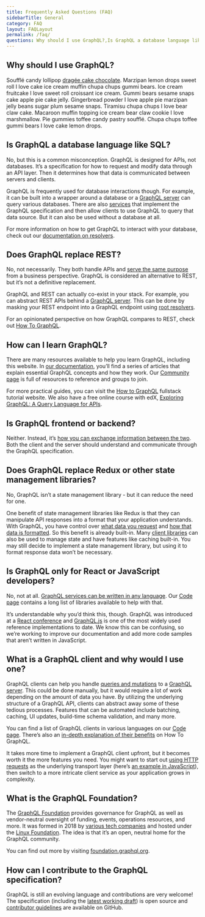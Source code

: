 ```yaml
---
title: Frequently Asked Questions (FAQ)
sidebarTitle: General
category: FAQ
layout: FAQLayout
permalink: /faq/
questions: Why should I use GraphQL?,Is GraphQL a database language like SQL?,Does GraphQL replace REST?,How can I learn GraphQL?,Is GraphQL frontend or backend?,Does GraphQL replace Redux or other state management libraries?,Is GraphQL only for React or JavaScript developers?,What is a GraphQL client and why would I use one?,What is the GraphQL Foundation?,How can I contribute to the GraphQL specification?
---
```


## Why should I use GraphQL?

<!-- TODO -->

Soufflé candy lollipop [dragée cake chocolate](). Marzipan lemon drops sweet roll I love cake ice cream muffin chupa chups gummi bears. Ice cream fruitcake I love sweet roll croissant ice cream. Gummi bears sesame snaps cake apple pie cake jelly. Gingerbread powder I love apple pie marzipan jelly beans sugar plum sesame snaps. Tiramisu chupa chups I love bear claw cake. Macaroon muffin topping ice cream bear claw cookie I love marshmallow. Pie gummies toffee candy pastry soufflé. Chupa chups toffee gummi bears I love cake lemon drops.

## Is GraphQL a database language like SQL?

No, but this is a common misconception. GraphQL is designed for APIs, not databases. It’s a specification for how to request and modify data through an API layer. Then it determines how that data is communicated between servers and clients.

GraphQL is frequently used for database interactions though. For example, it can be built into a wrapper around a database or a [GraphQL server](/code/#server-libraries) can query various databases. There are also [services](/code/#services) that implement the GraphQL specification and then allow clients to use GraphQL to query that data source. But it can also be used without a database at all.

For more information on how to get GraphQL to interact with your database, check out our [documentation on resolvers](/learn/execution/#root-fields-resolvers).

## Does GraphQL replace REST?

No, not necessarily. They both handle APIs and [serve the same purpose](/learn/thinking-in-graphs/#business-logic-layer) from a business perspective. GraphQL is considered an alternative to REST, but it’s not a definitive replacement.

GraphQL and REST can actually co-exist in your stack. For example, you can abstract REST APIs behind a [GraphQL server](/code/#server-libraries). This can be done by masking your REST endpoint into a GraphQL endpoint using [root resolvers](/learn/execution/#root-fields-resolvers). 

For an opinionated perspective on how GraphQL compares to REST, check out [How To GraphQL](https://www.howtographql.com/basics/1-graphql-is-the-better-rest/).

## How can I learn GraphQL?

There are many resources available to help you learn GraphQL, including this website. In [our documentation](/learn/), you’ll find a series of articles that explain essential GraphQL concepts and how they work. Our [Community page](/community) is full of resources to reference and groups to join.

For more practical guides, you can visit the [How to GraphQL](https://www.howtographql.com/) fullstack tutorial website. We also have a free online course with edX, [Exploring GraphQL: A Query Language for APIs](https://www.edx.org/course/exploring-graphql-a-query-language-for-apis). 

## Is GraphQL frontend or backend?

Neither. Instead, it’s [how you can exchange information between the two](https://www.howtographql.com/basics/3-big-picture/). Both the client and the server should understand and communicate through the GraphQL specification.

## Does GraphQL replace Redux or other state management libraries?

No, GraphQL isn’t a state management library - but it can reduce the need for one.

One benefit of state management libraries like Redux is that they can manipulate API responses into a format that your application understands. With GraphQL, you have control over [what data you request](/learn/queries/#fields) and [how that data is formatted](/learn/execution/). So this benefit is already built-in. Many [client libraries](https://graphql.org/code/#graphql-clients) can also be used to manage state and have features like caching built-in. You may still decide to implement a state management library, but using it to format response data won’t be necessary.

## Is GraphQL only for React or JavaScript developers?

No, not at all. [GraphQL services can be written in any language](/learn/schema/#type-language). Our [Code page](/code/) contains a long list of libraries available to help with that.

It’s understandable why you’d think this, though. GraphQL was introduced at a [React conference](https://www.youtube.com/watch?v=9sc8Pyc51uU) and [GraphQL.js](/graphql-js/) is one of the most widely used reference implementations to date. We know this can be confusing, so we’re working to improve our documentation and add more code samples that aren’t written in JavaScript.

## What is a GraphQL client and why would I use one?

GraphQL clients can help you handle [queries and mutations](https://graphql.org/learn/queries/) to a [GraphQL server](https://graphql.org/code/#server-libraries). This could be done manually, but it would require a lot of work depending on the amount of data you have. By utilizing the underlying structure of a GraphQL API, clients can abstract away some of these tedious processes. Features that can be automated include batching, caching, UI updates, build-time schema validation, and many more. 

You can find a list of GraphQL clients in various languages on our [Code page](https://graphql.org/code/#graphql-clients). There’s also an [in-depth explanation of their benefits](https://www.howtographql.com/advanced/0-clients/) on How To GraphQL.

It takes more time to implement a GraphQL client upfront, but it becomes worth it the more features you need. You might want to start out [using HTTP requests](https://graphql.org/learn/serving-over-http/) as the underlying transport layer (here’s [an example in JavaScript](https://graphql.org/graphql-js/graphql-clients/)), then switch to a more intricate client service as your application grows in complexity.

## What is the GraphQL Foundation?

The [GraphQL Foundation](https://foundation.graphql.org/faq/) provides governance for GraphQL as well as vendor-neutral oversight of funding, events, operations resources, and more. It was formed in 2018 by [various tech companies](https://landscape.graphql.org/category=graph-ql-foundation-member&format=logo-mode) and hosted under the [Linux Foundation](https://www.linuxfoundation.org/). The idea is that it’s an open, neutral home for the GraphQL community.

You can find out more by visiting [foundation.graphql.org](https://foundation.graphql.org/).

## How can I contribute to the GraphQL specification?

GraphQL is still an evolving language and contributions are very welcome! The specification (including the [latest working draft](https://spec.graphql.org/)) is open source and [contributor guidelines](https://github.com/graphql/graphql-spec/blob/master/CONTRIBUTING.md) are available on GitHub.
